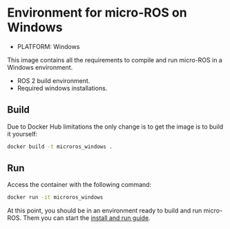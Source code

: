 # Environment for micro-ROS on Windows

* PLATFORM: Windows

This image contains all the requirements to compile and run micro-ROS in a Windows environment.

* ROS 2 build environment.
* Required windows installations.

## Build

Due to Docker Hub limitations the only change is to get the image is to build it yourself:

```cmd
docker build -t microros_windows .
```

## Run

Access the container with the following command:

```bash
docker run -it microros_windows
```

At this point, you should be in an environment ready to build and run micro-ROS.
Them you can start the [install and run guide](https://github.com/microROS/micro-ROS-doc/blob/master/docs/install_and_run.md).